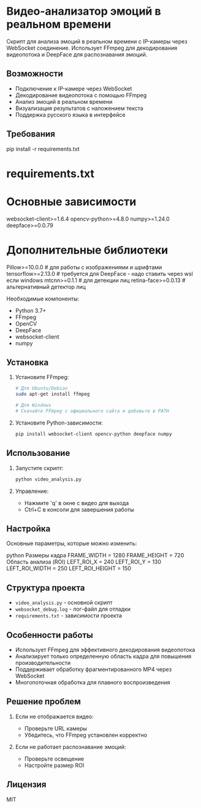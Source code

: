 # Видео-анализатор эмоций в реальном времени

Скрипт для анализа эмоций в реальном времени с IP-камеры через WebSocket соединение. 
Использует FFmpeg для декодирования видеопотока и DeepFace для распознавания эмоций.

## Возможности

- Подключение к IP-камере через WebSocket
- Декодирование видеопотока с помощью FFmpeg
- Анализ эмоций в реальном времени
- Визуализация результатов с наложением текста
- Поддержка русского языка в интерфейсе

## Требования

pip install -r requirements.txt
# requirements.txt

# Основные зависимости
websocket-client>=1.6.4
opencv-python>=4.8.0
numpy>=1.24.0
deepface>=0.0.79

# Дополнительные библиотеки
Pillow>=10.0.0  # для работы с изображениями и шрифтами
tensorflow>=2.13.0  # требуется для DeepFace - надо ставить через wsl если windows
mtcnn>=0.1.1  # для детекции лиц
retina-face>=0.0.13  # альтернативный детектор лиц


Необходимые компоненты:
- Python 3.7+
- FFmpeg
- OpenCV
- DeepFace
- websocket-client
- numpy

## Установка

1. Установите FFmpeg:
   ```bash
   # Для Ubuntu/Debian
   sudo apt-get install ffmpeg

   # Для Windows
   # Скачайте FFmpeg с официального сайта и добавьте в PATH
   ```

2. Установите Python-зависимости:
   ```bash
   pip install websocket-client opencv-python deepface numpy
   ```

## Использование

1. Запустите скрипт:
   ```bash
   python video_analysis.py
   ```

2. Управление:
   - Нажмите 'q' в окне с видео для выхода
   - Ctrl+C в консоли для завершения работы

## Настройка

Основные параметры, которые можно изменить:

python
Размеры кадра
FRAME_WIDTH = 1280
FRAME_HEIGHT = 720
Область анализа (ROI)
LEFT_ROI_X = 240
LEFT_ROI_Y = 130
LEFT_ROI_WIDTH = 250
LEFT_ROI_HEIGHT = 150


## Структура проекта

- `video_analysis.py` - основной скрипт
- `websocket_debug.log` - лог-файл для отладки
- `requirements.txt` - зависимости проекта

## Особенности работы

- Использует FFmpeg для эффективного декодирования видеопотока
- Анализирует только определенную область кадра для повышения производительности
- Поддерживает обработку фрагментированного MP4 через WebSocket
- Многопоточная обработка для плавного воспроизведения

## Решение проблем

1. Если не отображается видео:
   - Проверьте URL камеры
   - Убедитесь, что FFmpeg установлен корректно

2. Если не работает распознавание эмоций:
   - Проверьте освещение
   - Настройте размер ROI

## Лицензия

MIT
